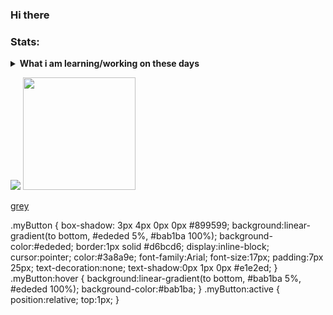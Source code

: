 ### Hi there 


### Stats:
<details>
 <summary><strong>What i am learning/working on these days</strong></summary>
    
</details>
<p>
    <img src="https://github-readme-stats.vercel.app/api?username=iXploitID&hide=contribs,prs&show_icons=true&hide_border=true&title_color=000" />
    <img src="https://github-readme-stats.vercel.app/api/top-langs/?username=iXploitID&layout=compact" height=180 />
</p>
<a href="#" class="myButton">grey</a>

.myButton {
	box-shadow: 3px 4px 0px 0px #899599;
	background:linear-gradient(to bottom, #ededed 5%, #bab1ba 100%);
	background-color:#ededed;
	border:1px solid #d6bcd6;
	display:inline-block;
	cursor:pointer;
	color:#3a8a9e;
	font-family:Arial;
	font-size:17px;
	padding:7px 25px;
	text-decoration:none;
	text-shadow:0px 1px 0px #e1e2ed;
}
.myButton:hover {
	background:linear-gradient(to bottom, #bab1ba 5%, #ededed 100%);
	background-color:#bab1ba;
}
.myButton:active {
	position:relative;
	top:1px;
}

        
